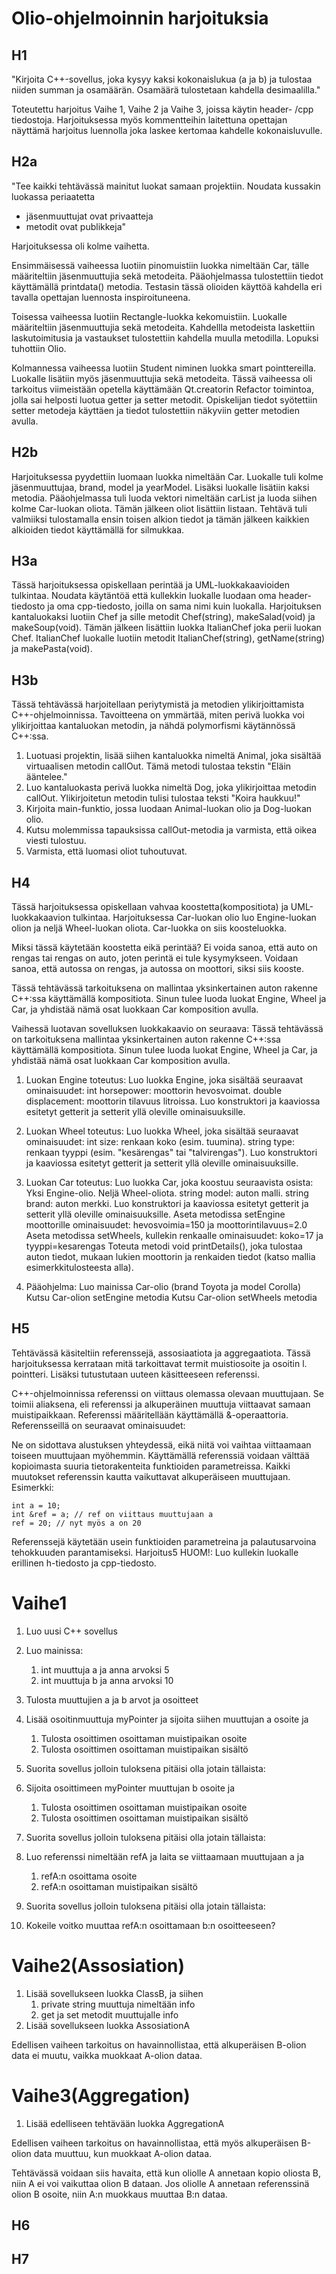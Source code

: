 # Olio-ohjelmoinnin harjoituksia

## H1

"Kirjoita C++-sovellus, joka kysyy kaksi kokonaislukua (a ja b) ja tulostaa niiden summan ja osamäärän. Osamäärä tulostetaan kahdella desimaalilla."

Toteutettu harjoitus Vaihe 1, Vaihe 2 ja Vaihe 3, joissa käytin header- /cpp tiedostoja.
Harjoituksessa myös kommentteihin laitettuna opettajan näyttämä harjoitus luennolla joka laskee kertomaa kahdelle kokonaisluvulle. 

## H2a

"Tee kaikki tehtävässä mainitut luokat samaan projektiin. Noudata kussakin luokassa periaatetta
<ul>
<li>jäsenmuuttujat ovat privaatteja</li>
<li>metodit ovat publikkeja"</li>
</ul>

Harjoituksessa oli kolme vaihetta.

Ensimmäisessä vaiheessa luotiin pinomuistiin luokka nimeltään Car, tälle määriteltiin jäsenmuuttujia sekä metodeita.
Pääohjelmassa tulostettiin tiedot käyttämällä printdata() metodia.
Testasin tässä olioiden käyttöä kahdella eri tavalla opettajan luennosta inspiroituneena.

Toisessa vaiheessa luotiin Rectangle-luokka kekomuistiin. Luokalle määriteltiin jäsenmuuttujia sekä metodeita.
Kahdellla metodeista laskettiin laskutoimitusia ja vastaukset tulostettiin kahdella muulla metodilla. Lopuksi tuhottiin Olio.

Kolmannessa vaiheessa luotiin Student niminen luokka smart pointtereilla. Luokalle lisätiin myös jäsenmuuttujia sekä metodeita. 
Tässä vaiheessa oli tarkoitus viimeistään opetella käyttämään Qt.creatorin Refactor toimintoa, jolla sai helposti luotua getter ja setter metodit.
Opiskelijan tiedot syötettiin setter metodeja käyttäen ja tiedot tulostettiin näkyviin getter metodien avulla. 


## H2b

Harjoituksessa pyydettiin luomaan luokka nimeltään Car.
Luokalle tuli kolme jäsenmuuttujaa, brand, model ja yearModel. Lisäksi luokalle lisätiin kaksi metodia.
Pääohjelmassa tuli luoda vektori nimeltään carList ja luoda siihen kolme Car-luokan oliota. Tämän jälkeen oliot lisättiin listaan.
Tehtävä tuli valmiiksi tulostamalla ensin toisen alkion tiedot ja tämän jälkeen kaikkien alkioiden tiedot käyttämällä for silmukkaa. 

## H3a

Tässä harjoituksessa opiskellaan perintää ja UML-luokkakaavioiden tulkintaa.
Noudata käytäntöä että kullekkin luokalle luodaan oma header-tiedosto ja oma cpp-tiedosto, joilla on sama nimi kuin luokalla.
Harjoituksen kantaluokaksi luotiin Chef ja sille metodit Chef(string), makeSalad(void) ja makeSoup(void).
Tämän jälkeen lisättiin luokka ItalianChef joka perii luokan Chef.
ItalianChef luokalle luotiin metodit ItalianChef(string), getName(string) ja makePasta(void).

## H3b

Tässä tehtävässä harjoitellaan periytymistä ja metodien ylikirjoittamista C++-ohjelmoinnissa.
Tavoitteena on ymmärtää, miten perivä luokka voi ylikirjoittaa kantaluokan metodin, ja nähdä polymorfismi käytännössä C++:ssa.

1. Luotuasi projektin, lisää siihen kantaluokka nimeltä Animal, joka sisältää virtuaalisen metodin callOut. Tämä metodi tulostaa tekstin "Eläin ääntelee."
2. Luo kantaluokasta perivä luokka nimeltä Dog, joka ylikirjoittaa metodin callOut. Ylikirjoitetun metodin tulisi tulostaa teksti "Koira haukkuu!"
3. Kirjoita main-funktio, jossa luodaan Animal-luokan olio ja Dog-luokan olio.
4. Kutsu molemmissa tapauksissa callOut-metodia ja varmista, että oikea viesti tulostuu.
5. Varmista, että luomasi oliot tuhoutuvat.

## H4

Tässä harjoituksessa opiskellaan vahvaa koostetta(kompositiota) ja UML-luokkakaavion tulkintaa. Harjoituksessa Car-luokan olio luo Engine-luokan olion ja neljä Wheel-luokan oliota. Car-luokka on siis koosteluokka.

Miksi tässä käytetään koostetta eikä perintää?
Ei voida sanoa, että auto on rengas tai rengas on auto, joten perintä ei tule kysymykseen.
Voidaan sanoa, että autossa on rengas, ja autossa on moottori, siksi siis kooste.

Tässä tehtävässä tarkoituksena on mallintaa yksinkertainen auton rakenne C++:ssa käyttämällä kompositiota. Sinun tulee luoda luokat Engine, Wheel ja Car, ja yhdistää nämä osat luokkaan Car komposition avulla.

Vaihessä luotavan sovelluksen luokkakaavio on seuraava:
Tässä tehtävässä on tarkoituksena mallintaa yksinkertainen auton rakenne C++:ssa käyttämällä kompositiota. Sinun tulee luoda luokat Engine, Wheel ja Car,
ja yhdistää nämä osat luokkaan Car komposition avulla.

1. Luokan Engine toteutus:
Luo luokka Engine, joka sisältää seuraavat ominaisuudet:
int horsepower: moottorin hevosvoimat.
double displacement: moottorin tilavuus litroissa.
Luo konstruktori ja kaaviossa esitetyt getterit ja setterit yllä oleville ominaisuuksille.

2. Luokan Wheel toteutus:
Luo luokka Wheel, joka sisältää seuraavat ominaisuudet:
int size: renkaan koko (esim. tuumina).
string type: renkaan tyyppi (esim. "kesärengas" tai "talvirengas").
Luo konstruktori ja kaaviossa esitetyt getterit ja setterit yllä oleville ominaisuuksille.

3. Luokan Car toteutus:
Luo luokka Car, joka koostuu seuraavista osista:
Yksi Engine-olio.
Neljä Wheel-oliota.
string model: auton malli.
string brand: auton merkki.
Luo konstruktori ja kaaviossa esitetyt getterit ja setterit yllä oleville ominaisuuksille.
Aseta metodissa setEngine moottorille ominaisuudet: hevosvoimia=150 ja moottorintilavuus=2.0
Aseta metodissa setWheels, kullekin renkaalle ominaisuudet: koko=17 ja tyyppi=kesarengas
Toteuta metodi void printDetails(), joka tulostaa auton tiedot, mukaan lukien moottorin ja renkaiden tiedot (katso mallia esimerkkitulosteesta alla).

4. Pääohjelma:
Luo mainissa
Car-olio (brand Toyota ja model Corolla)
Kutsu Car-olion setEngine metodia
Kutsu Car-olion setWheels metodia


## H5

Tehtävässä käsiteltiin referenssejä, assosiaatiota ja aggregaatiota. 
Tässä harjoituksessa kerrataan mitä tarkoittavat termit muistiosoite ja osoitin l. pointteri. Lisäksi tutustutaan uuteen käsitteeseen referenssi.

C++-ohjelmoinnissa referenssi on viittaus olemassa olevaan muuttujaan. Se toimii aliaksena, eli referenssi ja alkuperäinen muuttuja viittaavat samaan muistipaikkaan. Referenssi määritellään käyttämällä &-operaattoria. Referensseillä on seuraavat ominaisuudet:

Ne on sidottava alustuksen yhteydessä, eikä niitä voi vaihtaa viittaamaan toiseen muuttujaan myöhemmin.
Käyttämällä referenssiä voidaan välttää kopioimasta suuria tietorakenteita funktioiden parametreissa.
Kaikki muutokset referenssin kautta vaikuttavat alkuperäiseen muuttujaan.
Esimerkki:
 
    int a = 10; 
    int &ref = a; // ref on viittaus muuttujaan a 
    ref = 20; // nyt myös a on 20 

Referenssejä käytetään usein funktioiden parametreina ja palautusarvoina tehokkuuden parantamiseksi.
Harjoitus5
HUOM!: Luo kullekin luokalle erillinen h-tiedosto ja cpp-tiedosto.

# Vaihe1
1. Luo uusi C++ sovellus
2. Luo mainissa:
    1. int muuttuja a ja anna arvoksi 5
    2. int muuttuja b ja anna arvoksi 10
3. Tulosta muuttujien a ja b arvot ja osoitteet


4. Lisää osoitinmuuttuja myPointer ja sijoita siihen muuttujan a osoite ja
    1. Tulosta osoittimen osoittaman muistipaikan osoite
    2. Tulosta osoittimen osoittaman muistipaikan sisältö
5. Suorita sovellus jolloin tuloksena pitäisi olla jotain tällaista:

6. Sijoita osoittimeen myPointer muuttujan b osoite ja
    1. Tulosta osoittimen osoittaman muistipaikan osoite
    2. Tulosta osoittimen osoittaman muistipaikan sisältö
7. Suorita sovellus jolloin tuloksena pitäisi olla jotain tällaista:

8. Luo referenssi nimeltään refA ja laita se viittaamaan muuttujaan a ja
    1. refA:n osoittama osoite
    2. refA:n osoittaman muistipaikan sisältö
9. Suorita sovellus jolloin tuloksena pitäisi olla jotain tällaista:
  

10. Kokeile voitko muuttaa refA:n osoittamaan b:n osoitteeseen?

# Vaihe2(Assosiation)

1. Lisää sovellukseen luokka ClassB, ja siihen
    1. private string muuttuja nimeltään info
    2. get ja set metodit muuttujalle info
2. Lisää sovellukseen luokka AssosiationA

Edellisen vaiheen tarkoitus on havainnollistaa, että alkuperäisen B-olion data ei muutu, vaikka muokkaat A-olion dataa.

# Vaihe3(Aggregation)

1. Lisää edelliseen tehtävään luokka AggregationA

Edellisen vaiheen tarkoitus on havainnollistaa, että myös alkuperäisen B-olion data muuttuu, kun muokkaat A-olion dataa.

Tehtävässä voidaan siis havaita, että kun oliolle A annetaan kopio oliosta B, niin A ei voi vaikuttaa olion B dataan.
Jos oliolle A annetaan referenssinä olion B osoite, niin A:n muokkaus muuttaa B:n dataa.

## H6

## H7